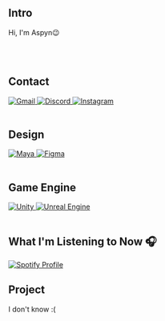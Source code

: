 <!-- 소개 -->
<h2>Intro</h2>
<p>Hi, I'm Aspyn😉</p>
<br><br>

<!-- 연락처 -->
<h2>Contact</h2>
<a href="https://mail.google.com/mail/?view=cm&fs=1&to=aspyn.j04@gmail.com">
  <img src="https://img.shields.io/badge/gmail-333333.svg?&style=for-the-badge&logo=gmail&logoColor=D9E6F2" alt="Gmail">
</a>
<a href="https://www.discord.com/users/826455342350073887">
  <img src="https://img.shields.io/badge/discord-333333.svg?&style=for-the-badge&logo=discord&logoColor=D9E6F2" alt="Discord">
</a>
<a href="https://instagram.com/aspyn._.j">
  <img src="https://img.shields.io/badge/instagram-333333.svg?&style=for-the-badge&logo=instagram&logoColor=D9E6F2" alt="Instagram">
</a>
<br><br>

<!-- 관심사 -->
<!-- 디자인 툴 --> 
<h2>Design</h2>
<a href="https://www.autodesk.com/kr/products/maya/overview?cjdata=MXxOfDB8WXww&term=1-YEAR&AID=13084954&PID=8206971&SID=jkp_Cj0KCQiAire5BhCNARIsAM53K1i_bXqpodsAy80L6Rmj3_mSL3-p3ta_9YlVXM4LMULDPqfWV1h2NJ4aAkNSEALw_wcB&cjevent=01aa58f09dec11ef837f00c30a18b8fc&mktvar002=afc_kr_deeplink&affname=8206971_13084954&tab=subscription&plc=MAYA">
  <img src="https://img.shields.io/badge/MAYA-333333.svg?&style=for-the-badge&logo=autodeskmaya&logoColor=D9E6F2" alt="Maya">
</a>
<a href="https://www.figma.com/">
  <img src="https://img.shields.io/badge/figma-333333.svg?&style=for-the-badge&logo=figma&logoColor=D9E6F2" alt="Figma">
</a>
<br><br>

<!-- 게임 엔진 -->
<h2>Game Engine</h2>
<a href="https://unity.com/">
  <img src="https://img.shields.io/badge/Unity-333333.svg?&style=for-the-badge&logo=unity&logoColor=D9E6F2" alt="Unity">
</a>
<a href="https://unrealengine.com/">
  <img src="https://img.shields.io/badge/Unreal%20Engine-333333.svg?&style=for-the-badge&logo=unrealengine&logoColor=D9E6F2" alt="Unreal Engine">
</a>
<br><br>

<!-- 현재 음악 -->
<h2>What I'm Listening to Now 🎧</h2>
<a href="https://spotify-github-profile.kittinanx.com/api/view?uid=w4t3eqsuqrcbvab78aaoi6rdd&redirect=true">
  <img src="https://spotify-github-profile.kittinanx.com/api/view?uid=w4t3eqsuqrcbvab78aaoi6rdd&cover_image=true&theme=natemoo-re&show_offline=true&background_color=1e1e1e&interchange=false&bar_color=ffffff&bar_color_cover=true" alt="Spotify Profile">
</a>
<br>

<!-- 참여 프로젝트 -->
<h2>Project</h2>
<p>I don't know :(</p>
<br><br><br>

<!-- 백준 / 실버까지 더 키우고 보여지게 하기 -->
<!-- 
<a href="https://solved.ac/aspyn_04_j">
  <img src="http://mazassumnida.wtf/api/generate_badge?boj=aspyn_04_j" alt="Solved.ac Profile">
</a>
-->
